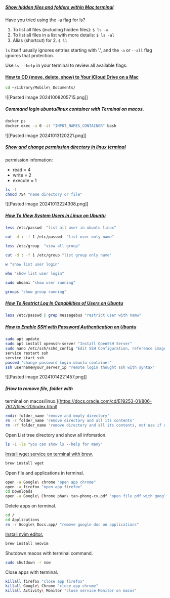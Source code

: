 ##### [**Show hidden files and folders within Mac terminal**](https://stackoverflow.com/questions/71983948/show-hidden-files-and-folders-within-mac-terminal)

Have you tried using the -a flag for ls?

1. To list all files (including hidden files): `$ ls -a`
2. To list all files in a list with more details: `$ ls -al`
3. Alias (shortcut) for 2. `$ ll`

`ls` itself usually ignores entries starting with '.', and the `-a` or `--all` flag ignores that protection.

Use `ls --help` in your terminal to review all available flags.

#### [How to CD (move, delete, show) to Your iCloud Drive on a Mac](https://www.wikihow.com/CD-to-iCloud-Drive-on-Mac)

```bash
cd ~/Library/Mobile\ Documents/
```

![[Pasted image 20241008205715.png]]

##### **Command login ubuntu/linux container with Terminal on macos**.
```bash
docker ps 
docker exec -u 0 -it "INPUT_NAMES_CONTAINER" bash
```
![[Pasted image 20241013120221.png]]


##### **[Show and change permission directory in linux terminal](https://hcc.unl.edu/docs/handling_data/data_storage/linux_file_permissions/#:~:text=Type%20the%20command%20ls%20%2Dl,a%20file%20or%20a%20directory.)**

permission infomation:
- read = 4
- write = 2
- execute = 1

```bash
ls -l
chmod 754 "name directory or file"

```
![[Pasted image 20241013224308.png]]

##### [How To View System Users in Linux on Ubuntu](https://www.digitalocean.com/community/tutorials/how-to-view-system-users-in-linux-on-ubuntu)

```bash
less /etc/passwd  "list all user in ubuntu linux"

cut -d : -f 1 /etc/passwd  "list user only name"

less /etc/group  "view all group"

cut -d : -f 1 /etc/group "list group only name"

w "show list user login"

who "show list user login"

sudo whoami "show user running"

groups "show group running"

```

##### [How To Restrict Log In Capabilities of Users on Ubuntu](https://www.digitalocean.com/community/tutorials/how-to-restrict-log-in-capabilities-of-users-on-ubuntu)

```bash
less /etc/passwd | grep messagebus "restrict user with namw"
```

##### [How to Enable SSH with Password Authentication on Ubuntu](https://medium.com/@ravidevops2470/how-to-enable-ssh-with-password-authentication-on-ubuntu-22-04-a7cbdf476d8b)

```bash
sudo apt update  
sudo apt install openssh-server "Install OpenSSH Server"
sudo nano /etc/ssh/sshd_config "Edit SSH Configuration, reference image show below "
service restart ssh
service start ssh
passwd "change password login ubuntu container"
ssh username@your_server_ip "remote login thought ssh with syntax"
```
![[Pasted image 20241014221457.png]]

##### [How to remove file, folder with 

terminal on macos/linux.](https://docs.oracle.com/cd/E19253-01/806-7612/files-20/index.html)

```bash
rmdir folder_name 'remove and empty directory'
rm -r folder_name 'remove directory and all its contents'
rm -rf folder_name 'remove directory and all its contents, not use if unsure'

```

Open List tree directory  and show all infomation.

```bash 
ls -1 -la "you can show ls --help for many"
```

[Install wget service on terminal with brew.](https://www.cyberciti.biz/faq/howto-install-wget-om-mac-os-x-mountain-lion-mavericks-snow-leopard/)
```bash
brew install wget

```

Open file and applications in terminal.

```bash
open -a Google\ chrome "open app chrome"
open -a firefox "open app firefox"
cd Downloads
open -a Google\ Chrome phan\ tan-phong-cv.pdf "open file pdf with google chrome"
```

Delete apps on terminal.
```bash
cd /
cd Applications
rm -r Google\ Docs.app/ "remove google doc on applications"
```

[Install nvim editor.](https://github.com/neovim/neovim/blob/master/INSTALL.md)
```bash
brew install neovim
```

Shutdown macos with terminal command.
```bash
sudo shutdown -r now
```

Close apps with terminal.
```bash
killall firefox "close app firefox"
killall Google\ Chrome "close app chrome"
killall Activity\ Monitor "close service Monitor on macos"
```

